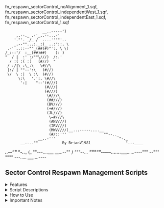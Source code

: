 
  <summary>fn_respawn_sectorControl_noAlignment_1.sqf, fn_respawn_sectorControl_independentWest_1.sqf, fn_respawn_sectorControl_independentEast_1.sqf, fn_respawn_sectorControl_1.sqf</summary>

                     __..-----')
         ,.--._ .-'_..--...-'
        '-"'. _/_ /  ..--''""'-.
        _.--""...:._:(_ ..:"::. \
     .-' ..::--""_(##)#)"':. \ \)    
    /_:-:'/  :__(##)##)    ): )   
    "  / |  :' :/""\///)  /:.'  
      / :( :( :(   (#//)  "       
     / :/|\ :\_:\   \#//\   
     |:/ | ""--':\   (#//)              
     \/  \ :|  \ :\  (#//)
          \:\   '.':. \#//\      
           ':|    "--'(#///)
                      (#///)
                      (#///)
                       \#///\
                       (##///)
                       (BV///)
                       (+#///)
                       (JL///)
                        \=#///\
                        (ANV///)
                        (IRV///)
                        (MWV////)__...-----....__
                        (#/::'''                 ""--.._
                   __..-'''                             "-._
           __..--""           By BrianV1981            	   "-..____
  ___..--""                                                    "-..____
    (_ ""---....___                                     __...--"" _)
      """--...  ___"""""-----......._______......----"""     --"""
                    """"       ---.....   ___....----

  ## Sector Control Respawn Management Scripts

  <details>
  <summary>Features</summary>

  - **Dynamic Respawn Creation:** Automatically creates a respawn point at preplaced markers when a faction takes control of the sector.
  - **Joint Respawn Logic:** Configurable logic for faction alliances:
    - **Independent and NATO (West) Alliance:** Independent and NATO share respawn points when either faction controls the sector.
    - **Independent and CSAT (East) Alliance:** Independent and CSAT share respawn points when either faction controls the sector.
    - **No Alignment:** Each faction has its own respawn point, with no shared control.
  - **Mission Status Notifications:** Displays a custom message when a sector is secured, including the capturing faction's name, map grid, and military time.
  - **Flexible Configuration:** Works with predefined markers named `respawnWest_sector_1`, `respawnIndependent_sector_1`, and `respawnEast_sector_1`.

  </details>

  <details>
  <summary>Script Descriptions</summary>

  #### 1. `fn_respawn_sectorControl_independentWest_1.sqf`

  **Description:**
  This script creates respawn points for both **Independent** and **NATO (West)** when either faction controls the sector. If **CSAT (East)** captures the sector, only CSAT will have a respawn point.

  **Logic:**
  - **Independent or NATO (West) Control:** 
    - Both Independent and NATO (West) will have respawn points.
  - **CSAT (East) Control:**
    - Only CSAT will have a respawn point.

  #### 2. `fn_respawn_sectorControl_independentEast_1.sqf`

  **Description:**
  This script creates respawn points for both **Independent** and **CSAT (East)** when either faction controls the sector. If **NATO (West)** captures the sector, only NATO will have a respawn point.

  **Logic:**
  - **Independent or CSAT (East) Control:**
    - Both Independent and CSAT (East) will have respawn points.
  - **NATO (West) Control:**
    - Only NATO will have a respawn point.

  #### 3. `fn_respawn_sectorControl_noAlignment_1.sqf`

  **Description:**
  This script treats each faction independently. Only the faction that controls the sector will have a respawn point, with no alliances or shared control.

  **Logic:**
  - **NATO (West) Control:**
    - Only NATO will have a respawn point.
  - **CSAT (East) Control:**
    - Only CSAT will have a respawn point.
  - **Independent Control:**
    - Only Independent will have a respawn point.

  #### 4. `fn_respawn_sectorControl_1.sqf`

  **Description:**
  This is the base version of the respawn control script. It dynamically manages respawn points based on sector control and serves as the foundation for all other variations.

  **Logic:**
  - **NATO (West) Control:**
    - Only NATO will have a respawn point.
  - **CSAT (East) Control:**
    - Only CSAT will have a respawn point.
  - **Independent Control:**
    - Only Independent will have a respawn point.

  </details>

  <details>
  <summary>How to Use</summary>

  1. **Place Markers in the Editor:**
     - Place markers on the map where you want respawn points to appear. Name them `respawnWest_sector_1`, `respawnIndependent_sector_1`, and `respawnEast_sector_1`.

  2. **Save the Script:**
     - Save the selected script in your mission's `scripts/sector_control/` folder.

  3. **Configure the Sector Control Module:**
     - In the Arma 3 editor, place a `ModuleSector_F`.
     - In the Expression field (found under System Specific - Sector category), enter the following line:
     
     [_this select 0, _this select 1, _this select 2] execVM 'scripts/sector_control/fn_respawn_sectorControl_noAlignment_1.sqf';

     Replace `fn_respawn_sectorControl_noAlignment_1.sqf` with the appropriate script name based on the desired logic.

  4. **Testing:**
     - Start your mission and observe how the respawn points are created or disabled based on sector control changes.

  </details>

  <details>
  <summary>Important Notes</summary>

  - **Marker Names:** Ensure that the markers in the editor match the names used in the script.
  - **Respawn ID Management:** The scripts dynamically store the respawn ID when a point is created and remove it when no longer needed, ensuring clean management of respawn points.
  - **Script Execution:** These scripts are triggered whenever the sector changes control, ensuring that only the controlling faction(s) have access to the respawn point.

  </details>

</details>

